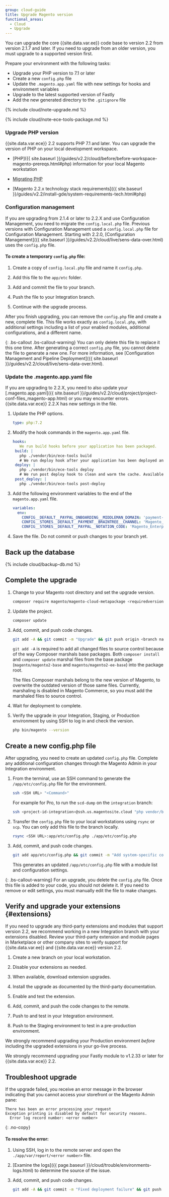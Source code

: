 ```yaml
---
group: cloud-guide
title: Upgrade Magento version
functional_areas:
  - Cloud
  - Upgrade
---
```


You can upgrade the core {{site.data.var.ee}} code base to version 2.2 from version 2.1.7 and later. If you need to upgrade from an older version, you must upgrade to a supported version first.

Prepare your environment with the following tasks:

- Upgrade your PHP version to 7.1 or later
- Create a new `config.php` file
- Update the `.magento.app.yaml` file with new settings for hooks and environment variables
- Upgrade to the latest supported version of Fastly
- Add the new generated directory to the `.gitignore` file

{% include cloud/note-upgrade.md %}

{% include cloud/note-ece-tools-package.md %}

### Upgrade PHP version

{{site.data.var.ece}} 2.2 supports PHP 7.1 and later. You can upgrade the version of PHP on your local development workspace.

- [PHP]({{ site.baseurl }}/guides/v2.2/cloud/before/before-workspace-magento-prereqs.html#php) information for your local Magento workstation

- [Migrating PHP](http://php.net/manual/en/migration71.php)

- [Magento 2.2.x technology stack requirements]({{ site.baseurl }}/guides/v2.2/install-gde/system-requirements-tech.html#php)

### Configuration management

If you are upgrading from 2.1.4 or later to 2.2.X and use Configuration Management, you need to migrate the `config.local.php` file. Previous versions with Configuration Management used a `config.local.php` file for Configuration Management. Starting with 2.2.0, [Configuration Management]({{ site.baseurl }}/guides/v2.2/cloud/live/sens-data-over.html) uses the `config.php` file.

#### To create a temporary `config.php` file:

1. Create a copy of `config.local.php` file and name it `config.php`.

1. Add this file to the `app/etc` folder.

1. Add and commit the file to your branch.

1. Push the file to your Integration branch.

1. Continue with the upgrade process.

After you finish upgrading, you can remove the `config.php` file and create a new, complete file. This file works exactly as `config.local.php`, with additional settings including a list of your enabled modules, additional configurations, and a different name.

{: .bs-callout .bs-callout-warning}
You can only delete this file to replace it this one time. After generating a correct `config.php` file, you cannot delete the file to generate a new one. For more information, see [Configuration Management and Pipeline Deployment]({{ site.baseurl }}/guides/v2.2/cloud/live/sens-data-over.html).

### Update the .magento.app.yaml file

If you are upgrading to 2.2.X, you need to also update your [.magento.app.yaml]({{ site.baseurl }}/guides/v2.2/cloud/project/project-conf-files_magento-app.html) or you may encounter errors. {{site.data.var.ece}} 2.2.X has new settings in the file.

1. Update the PHP options.

   ```yaml
   type: php:7.2
   ```

1. Modify the hook commands in the `magento.app.yaml` file.

   ```yaml
   hooks:
      We run build hooks before your application has been packaged.
    build: |
      php ./vendor/bin/ece-tools build
      # We run deploy hook after your application has been deployed and started.
    deploy: |
      php ./vendor/bin/ece-tools deploy
      # We run post deploy hook to clean and warm the cache. Available with ECE-Tools 2002.0.10.
    post_deploy: |
      php ./vendor/bin/ece-tools post-deploy
   ```

1. Add the following environment variables to the end of the `magento.app.yaml` file.

    ```yaml
    variables:
      env:
        CONFIG__DEFAULT__PAYPAL_ONBOARDING__MIDDLEMAN_DOMAIN: 'payment-broker.magento.com'
        CONFIG__STORES__DEFAULT__PAYMENT__BRAINTREE__CHANNEL: 'Magento_Enterprise_Cloud_BT'
        CONFIG__STORES__DEFAULT__PAYPAL__NOTATION_CODE: 'Magento_Enterprise_Cloud'
    ```

1. Save the file. Do not commit or push changes to your branch yet.

## Back up the database

{% include cloud/backup-db.md %}

## Complete the upgrade

1. Change to your Magento root directory and set the upgrade version.

    ```bash
    composer require magento/magento-cloud-metapackage <requiredversion> --no-update
    ```

1. Update the project.

    ```bash
    composer update
    ```

1. Add, commit, and push code changes.

    ```bash
    git add -A && git commit -m "Upgrade" && git push origin <branch name>
    ```

    `git add -A` is required to add all changed files to source control because of the way Composer marshals base packages. Both `composer install` and `composer update` marshal files from the base package (`magento/magento2-base` and `magento/magento2-ee-base`) into the package root.

    The files Composer marshals belong to the new version of Magento, to overwrite the outdated version of those same files. Currently, marshaling is disabled in Magento Commerce, so you must add the marshaled files to source control.

1. Wait for deployment to complete.

1. Verify the upgrade in your Integration, Staging, or Production environment by using SSH to log in and check the version.

    ```bash
    php bin/magento --version
    ```

## Create a new config.php file

After upgrading, you need to create an updated `config.php` file. Complete any additional configuration changes through the Magento Admin in your Integration environment.

1. From the terminal, use an SSH command to generate the `/app/etc/config.php` file for the environment.

    ```bash
    ssh <SSH URL> "<Command>"
    ```

    For example for Pro, to run the `scd-dump` on the `integration` branch:

    ```bash
    ssh <project-id-integration>@ssh.us.magentosite.cloud "php vendor/bin/m2-ece-scd-dump"
    ```

1. Transfer the `config.php` file to your local workstations using `rsync` or `scp`. You can only add this file to the branch locally.

    ```bash
    rsync <SSH URL>:app/etc/config.php ./app/etc/config.php
    ```

1. Add, commit, and push code changes.

   ```bash
   git add app/etc/config.php && git commit -m "Add system-specific configuration" && git push origin master
   ```

    This generates an updated `/app/etc/config.php` file with a module list and configuration settings.

{: .bs-callout-warning}
For an upgrade, you delete the `config.php` file. Once this file is added to your code, you should not delete it. If you need to remove or edit settings, you must manually edit the file to make changes.

## Verify and upgrade your extensions {#extensions}

If you need to upgrade any third-party extensions and modules that support version 2.2, we recommend working in a new Integration branch with your extensions disabled. Review your third-party extension and module pages in Marketplace or other company sites to verify support for {{site.data.var.ee}} and {{site.data.var.ece}} version 2.2.

1. Create a new branch on your local workstation.

1. Disable your extensions as needed.

1. When available, download extension upgrades.

1. Install the upgrade as documented by the third-party documentation.

1. Enable and test the extension.

1. Add, commit, and push the code changes to the remote.

1. Push to and test in your Integration environment.

1. Push to the Staging environment to test in a pre-production environment.

We strongly recommend upgrading your Production environment _before_ including the upgraded extensions in your go-live process.

We strongly recommend upgrading your Fastly module to v1.2.33 or later for {{site.data.var.ece}} 2.2.

## Troubleshoot upgrade

If the upgrade failed, you receive an error message in the browser indicating that you cannot access your storefront or the Magento Admin pane:

```terminal
There has been an error processing your request
Exception printing is disabled by default for security reasons.
  Error log record number: <error number>
```
{: .no-copy}

#### To resolve the error:

1. Using SSH, log in to the remote server and open the `./app/var/report/<error number>` file.

1. [Examine the logs]({{ page.baseurl }}/cloud/trouble/environments-logs.html) to determine the source of the issue.

1. Add, commit, and push code changes.

    ```bash
    git add -A && git commit -m "Fixed deployment failure" && git push origin <branch name>
    ```

